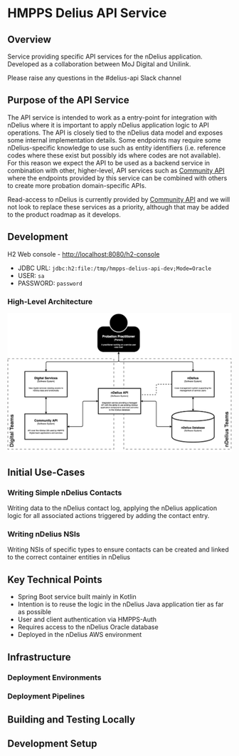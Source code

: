 # HMPPS Delius API Service

## Overview

Service providing specific API services for the nDelius application. Developed
as a collaboration between MoJ Digital and Unilink.

Please raise any questions in the #delius-api Slack channel

## Purpose of the API Service 

The API service is intended to work as a entry-point for integration with
nDelius where it is important to apply nDelius application logic to API
operations. The API is closely tied to the nDelius data model and exposes some
internal implementation details. Some endpoints may require some
nDelius-specific knowledge to use such as entity identifiers (i.e. reference codes
where these exist but possibly ids where codes are not available). For this
reason we expect the API to be used as a backend service in combination with
other, higher-level, API services such as [Community API](https://github.com/ministryofjustice/community-api) 
where the endpoints provided by this service can be combined with others to
create more probation domain-specific APIs. 

Read-access to nDelius is currently provided by [Community API](https://github.com/ministryofjustice/community-api) 
and we will not look to replace these services as a priority, although that
may be added to the product roadmap as it develops.

## Development

H2 Web console - <http://localhost:8080/h2-console>

* JDBC URL: `jdbc:h2:file:/tmp/hmpps-delius-api-dev;Mode=Oracle`
* USER: `sa`
* PASSWORD: `password`

### High-Level Architecture

![nDelius API](./doc/img/nDelius-API.png?raw=true)

## Initial Use-Cases 

### Writing Simple nDelius Contacts 

Writing data to the nDelius contact log, applying the nDelius application
logic for all associated actions triggered by adding the contact entry.

### Writing nDelius NSIs 

Writing NSIs of specific types to ensure contacts can be created and linked to
the correct container entities in nDelius 

## Key Technical Points

- Spring Boot service built mainly in Kotlin
- Intention is to reuse the logic in the nDelius Java application tier as far
  as possible 
- User and client authentication via HMPPS-Auth
- Requires access to the nDelius Oracle database 
- Deployed in the nDelius AWS environment

## Infrastructure 

### Deployment Environments 

### Deployment Pipelines 

## Building and Testing Locally 

## Development Setup




